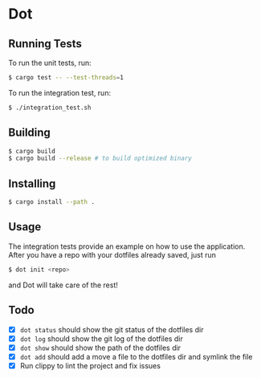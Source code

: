 # Dot


## Running Tests

To run the unit tests, run:

``` sh
$ cargo test -- --test-threads=1
```

To run the integration test, run:

``` sh
$ ./integration_test.sh
```

## Building

``` sh
$ cargo build
$ cargo build --release # to build optimized binary
```

## Installing

``` sh
$ cargo install --path .
```

## Usage

The integration tests provide an example on how to use the application. After you have a repo with your dotfiles already saved, just run

``` sh
$ dot init <repo>
```

and Dot will take care of the rest!

## Todo

- [x] `dot status` should show the git status of the dotfiles dir
- [x] `dot log` should show the git log of the dotfiles dir
- [x] `dot show` should show the path of the dotfiles dir
- [x] `dot add` should add a move a file to the dotfiles dir and symlink the file
- [x] Run clippy to lint the project and fix issues
